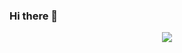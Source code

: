 ### Hi there 👋

<p align="center">
  <img src="https://readme-typing-svg.demolab.com/?lines=I'm a Data Analyst!;I used it in my projects ;Python | Matplotlib | Numpy| Pandas;Tableau|ML|DL|NLP !&font=Fira%20Code&center=true&width=380&height=50&duration=4000&pause=1000">
</p>

<!--
**AyseUcmakli/AyseUcmakli** is a ✨ _special_ ✨ repository because its `README.md` (this file) appears on your GitHub profile.

Here are some ideas to get you started:

- 🔭 I’m currently working on ...
- 🌱 I’m currently learning ...
- 👯 I’m looking to collaborate on ...
- 🤔 I’m looking for help with ...
- 💬 Ask me about ...
- 📫 How to reach me: ...
- 😄 Pronouns: ...
- ⚡ Fun fact: ...
-->
